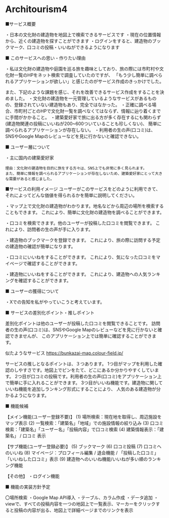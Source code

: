 
# Architourism4

■サービス概要

・日本の文化財の建造物を地図上で検索できるサービスです
    ・現在の位置情報から、近くの建造物を探すことができます
    ・ログインをすると、建造物のブックマーク、口コミの投稿・いいねができるようになります


■ このサービスへの思い・作りたい理由

・私は文化財の建造物や庭園を巡る旅を趣味としており、旅の際には市町村や文化財一覧のHPをネット検索で調査していたのですが、
「もう少し簡単に調べられるアプリケーションが欲しい」と感じたのがサービス作成のきっかけでした。

また、下記のような課題を感じ、それを改善できるサービス作成をすることを決めました。
	・文化財の建造物を一元管理しているようなサービスがあるものの、登録されていない建造物もあり、完全ではなかった。
	・正確に調べる場合、市町村ごとのHPで文化財一覧を調べなくてはならず、情報に辿り着くまでに手間がかかること。
	・建築愛好家で旅に出る方が多く存在するにも関わらず(建造物関連の投稿にいいねが200~600ついていることも珍しくない)、
		簡単に調べられるアプリケーションが存在しない。
	・利用者の生の声(口コミ)は、SNSやGoogle Mapのレビューなどを見に行かないと確認できない。
	
	
■ ユーザー層について

・主に国内の建築愛好家

	理由：文化財の建造物を目的に旅をする方々は、SNS上でも非常に多く見られます。
	また、簡単に情報を調べられるアプリケーションが存在しないため、建築愛好家にとって大きな需要があると感じました。



■サービスの利用イメージ
ユーザーがこのサービスをどのように利用できて、それによってどんな価値を得られるかを簡単に説明してください。

・マップ上で文化財の建造物がわかります。地名などから周辺の場所を検索することもできます。
これにより、簡単に文化財の建造物を調べることができます。

・口コミを検索できます。他のユーザーが投稿した口コミを閲覧できます。
これにより、訪問者の生の声が手に入ります。

・建造物のブックマークを登録できます。
これにより、旅の際に訪問する予定の建造物の確認が簡単になります。

・口コミにいいねをすることができます。
これにより、気になった口コミをマイページで確認することができます。

・建造物にいいねをすることができます。
これにより、建造物への人気ランキングを確認することができます。


■ ユーザーの獲得について

・Xでの告知を私がやっていこうと考えています。



■ サービスの差別化ポイント・推しポイント


差別化ポイントは他のユーザーが投稿した口コミを閲覧できることです。
訪問者の生の声(口コミ)は、SNSやGoogle Mapのレビューなどを見に行かないと確認できませんが、
このアプリケーション上では簡単に確認することができます。

似たようなサービス
https://bunkazai-map.colour-field.jp/


サービスの推しとなるポイントは、３つあります。
1つ目がマップを利用した確認のしやすさです。地図上でピンをたて、どこにあるか分かりやすくしています。
2つ目が口コミの投稿です。利用者の生の声(口コミ)をアプリケーション上で簡単に手に入れることができます。
3つ目がいいね機能です。建造物に関していいね機能を追加しランキング形式にすることにより、
人気のある建造物が分かるようになります。


■ 機能候補

【メイン機能(ユーザー登録不要)】
(1) 場所検索：現在地を取得し、周辺施設をマップ表示
(2) 一覧検索：「建築名」「地域」での施設情報の絞り込み
(3) 口コミ検索：「建築名」「ユーザー名」「投稿内容」で口コミ検索
(4) 建築情報表示：「建築名」 / 口コミ 表示


【サブ機能(ユーザー登録必要)】
(5) ブックマーク
(6) 口コミ投稿
(7) 口コミへのいいね
(8) マイページ：プロフィール編集 / 退会機能 / 「投稿した口コミ」「いいねした口コミ」表示
(9) 建造物へのいいね機能/いいねが多い順のランキング機能

【その他】
・ログイン機能



■ 機能の実装方針予定

〇場所検索
	・Google Map API導入
	・テーブル、カラム作成
	・データ追加
	・viewで、すべての投稿内容を一つの地図上で一覧表示、マーカーをクリックすると投稿の内容が出る、地図上で詳細ページまでのリンクを表示

